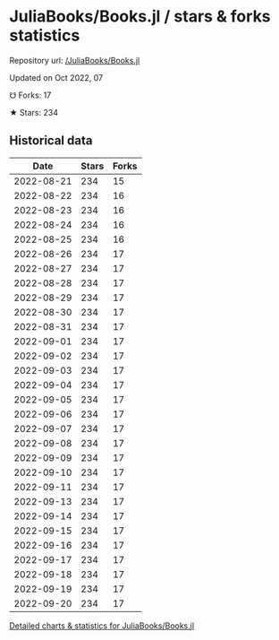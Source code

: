 # JuliaBooks/Books.jl / stars & forks statistics

Repository url: [/JuliaBooks/Books.jl](https://github.com/JuliaBooks/Books.jl)

Updated on Oct 2022, 07

☋ Forks: 17

★ Stars: 234

## Historical data
| Date | Stars | Forks |
|------|-------|-------|
| 2022-08-21 | 234 | 15 | 
| 2022-08-22 | 234 | 16 | 
| 2022-08-23 | 234 | 16 | 
| 2022-08-24 | 234 | 16 | 
| 2022-08-25 | 234 | 16 | 
| 2022-08-26 | 234 | 17 | 
| 2022-08-27 | 234 | 17 | 
| 2022-08-28 | 234 | 17 | 
| 2022-08-29 | 234 | 17 | 
| 2022-08-30 | 234 | 17 | 
| 2022-08-31 | 234 | 17 | 
| 2022-09-01 | 234 | 17 | 
| 2022-09-02 | 234 | 17 | 
| 2022-09-03 | 234 | 17 | 
| 2022-09-04 | 234 | 17 | 
| 2022-09-05 | 234 | 17 | 
| 2022-09-06 | 234 | 17 | 
| 2022-09-07 | 234 | 17 | 
| 2022-09-08 | 234 | 17 | 
| 2022-09-09 | 234 | 17 | 
| 2022-09-10 | 234 | 17 | 
| 2022-09-11 | 234 | 17 | 
| 2022-09-13 | 234 | 17 | 
| 2022-09-14 | 234 | 17 | 
| 2022-09-15 | 234 | 17 | 
| 2022-09-16 | 234 | 17 | 
| 2022-09-17 | 234 | 17 | 
| 2022-09-18 | 234 | 17 | 
| 2022-09-19 | 234 | 17 | 
| 2022-09-20 | 234 | 17 | 


[Detailed charts & statistics for JuliaBooks/Books.jl](https://reviewgithub.com/rep/JuliaBooks/Books.jl)
